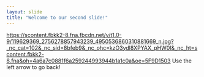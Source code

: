 ```yaml
---
layout: slide
title: "Welcome to our second slide!"
---
```

https://scontent.fbkk2-8.fna.fbcdn.net/v/t1.0-9/119629369_2756278857943239_4950536860310881669_n.jpg?_nc_cat=102&_nc_sid=8bfeb9&_nc_ohc=kzO3ydl8XPYAX_pHW0l&_nc_ht=scontent.fbkk2-8.fna&oh=4a6a7c0881f6a259244993944b1a1c0a&oe=5F9D1503
Use the left arrow to go back!
